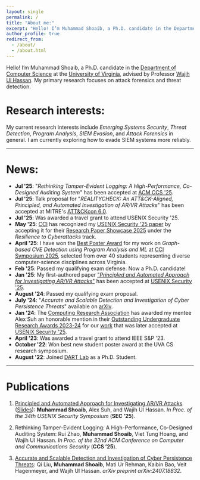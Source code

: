 ```yaml
---
layout: single
permalink: /
title: "About me:"
excerpt: "Hello! I’m Muhammad Shoaib, a Ph.D. candidate in the Department of Computer Science at the University of Virginia, advised by Professor Wajih Ul Hassan. My primary research focuses on attack forensics and threat detection."
author_profile: true
redirect_from: 
  - /about/
  - /about.html
---
```


Hello! I’m Muhammad Shoaib, a Ph.D. candidate in the [Department of Computer Science](https://engineering.virginia.edu/department/computer-science) at the [University of Virginia](https://www.virginia.edu/), advised by Professor [Wajih Ul Hassan](https://www.cs.virginia.edu/~hur7wv/). My primary research focuses on attack forensics and threat detection.


# Research interests:
My current research interests include *Emerging Systems Security*, *Threat Detection*, *Program Analysis*, *SIEM Evasion*, and *Attack Forensics* in general. I am currently exploring how to evade SIEM systems more reliably.

----

# News:

- **Jul '25**: "*Rethinking Tamper-Evident Logging: A High-Performance, Co-Designed Auditing System*" has been accepted at [ACM CCS '25](https://www.sigsac.org/ccs/CCS2025/).
- **Jul '25**: Talk proposal for "*REALITYCHECK: An ATT&CK-Aligned, Principled, and Automated Investigation of AR/VR Attacks*" has been accepted at MITRE's [ATT&CKcon 6.0](https://na.eventscloud.com/website/82912/).
- **Jul '25**: Was awarded a travel grant to attend USENIX Security '25.
- **May '25**: [CCI](https://cyberinitiative.org/) has recognized my [USENIX Security '25 paper]() by accepting it for their [Research Paper Showcase 2025](https://cyberinitiative.org/research/research-showcase/2025.html) under the *Resilience to Cyberattacks* track.
- **April '25**: I have won the [Best Poster Award](https://cyberinitiative.org/cci-news/2025-news/best-poster-symposium.html#:~:text=Muhammad%20Shoaib%2C%20a%20computer%20science,posters%20from%20students%20across%20Virginia.) for my work on *Graph-based CVE Detection using Program Analysis and ML* at [CCI Symposium 2025](https://cyberinitiative.org/events-programs/events-for-2025/cci-symposium-2025.html), selected from over 40 students representing diverse computer-science disciplines across Virginia.
- **Feb '25**: Passed my qualifying exam defense. Now a Ph.D. candidate!
- **Jan '25**: My first-authored paper ["*Principled and Automated Approach for Investigating AR/VR Attacks*"](https://www.usenix.org/system/files/conference/usenixsecurity25/sec25cycle1-prepub-168-shoaib.pdf) has been accepted at [USENIX Security '25](https://www.usenix.org/conference/usenixsecurity25).
- **August '24**: Passed my qualifying exam proposal.
- **July '24**: "*Accurate and Scalable Detection and Investigation of Cyber Persistence Threats*" available on [arXiv](https://arxiv.org/pdf/2407.18832).
- **Jan '24**: The [Computing Research Association](https://cra.org/) has awarded my mentee Alex Suh an honorable mention in their [Outstanding Undergraduate Research Awards 2023-24](https://cra.org/crn/2024/01/outstanding-undergraduate-research-awards-winners-announcement/) for our [work](https://www.usenix.org/system/files/conference/usenixsecurity25/sec25cycle1-prepub-168-shoaib.pdf) that was later accepted at [USENIX Security '25](https://www.usenix.org/conference/usenixsecurity25).
- **April '23**: Was awarded a travel grant to attend IEEE S&P '23.
- **October '22**: Won best new student poster award at the UVA CS research symposium.
- **August '22**: Joined [DART Lab](https://dartlab.org/) as a Ph.D. Student.

---

# Publications

1. [Principled and Automated Approach for Investigating AR/VR Attacks](https://www.usenix.org/system/files/conference/usenixsecurity25/sec25cycle1-prepub-168-shoaib.pdf) ([Slides](https://drive.google.com/file/d/1bDRPXNgO8WomfpugH9L8whs67M3kRMkR/view?usp=sharing)): **Muhammad Shoaib**, Alex Suh, and Wajih Ul Hassan. *In Proc. of the 34th USENIX Security Symposium* (**SEC ’25**).

2. Rethinking Tamper-Evident Logging: A High-Performance, Co-Designed Auditing System: Rui Zhao, **Muhammad Shoaib**, Viet Tung Hoang, and Wajih Ul Hassan. *In Proc. of the 32nd ACM Conference on Computer and Communications Security* (**CCS ’25**).

3. [Accurate and Scalable Detection and Investigation of Cyber Persistence Threats](https://arxiv.org/pdf/2407.18832): Qi Liu, **Muhammad Shoaib**, Mati Ur Rehman, Kaibin Bao, Veit Hagenmeyer, and Wajih Ul Hassan. *arXiv preprint arXiv:2407.18832*.